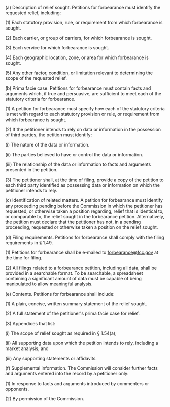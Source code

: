 (a) Description of relief sought. Petitions for forbearance must identify the requested relief, including:
                                    

(1) Each statutory provision, rule, or requirement from which forbearance is sought.

(2) Each carrier, or group of carriers, for which forbearance is sought.

(3) Each service for which forbearance is sought.

(4) Each geographic location, zone, or area for which forbearance is sought.

(5) Any other factor, condition, or limitation relevant to determining the scope of the requested relief.

(b) Prima facie case. Petitions for forbearance must contain facts and arguments which, if true and persuasive, are sufficient to meet each of the statutory criteria for forbearance.

(1) A petition for forbearance must specify how each of the statutory criteria is met with regard to each statutory provision or rule, or requirement from which forbearance is sought.

(2) If the petitioner intends to rely on data or information in the possession of third parties, the petition must identify:

(i) The nature of the data or information.

(ii) The parties believed to have or control the data or information.

(iii) The relationship of the data or information to facts and arguments presented in the petition.

(3) The petitioner shall, at the time of filing, provide a copy of the petition to each third party identified as possessing data or information on which the petitioner intends to rely.

(c) Identification of related matters. A petition for forbearance must identify any proceeding pending before the Commission in which the petitioner has requested, or otherwise taken a position regarding, relief that is identical to, or comparable to, the relief sought in the forbearance petition. Alternatively, the petition must declare that the petitioner has not, in a pending proceeding, requested or otherwise taken a position on the relief sought.

(d) Filing requirements. Petitions for forbearance shall comply with the filing requirements in § 1.49.

(1) Petitions for forbearance shall be e-mailed to forbearance@fcc.gov at the time for filing.

(2) All filings related to a forbearance petition, including all data, shall be provided in a searchable format. To be searchable, a spreadsheet containing a significant amount of data must be capable of being manipulated to allow meaningful analysis.

(e) Contents. Petitions for forbearance shall include:

(1) A plain, concise, written summary statement of the relief sought.

(2) A full statement of the petitioner's prima facie case for relief.

(3) Appendices that list:

(i) The scope of relief sought as required in § 1.54(a);

(ii) All supporting data upon which the petition intends to rely, including a market analysis; and

(iii) Any supporting statements or affidavits.

(f) Supplemental information. The Commission will consider further facts and arguments entered into the record by a petitioner only:

(1) In response to facts and arguments introduced by commenters or opponents.

(2) By permission of the Commission.

